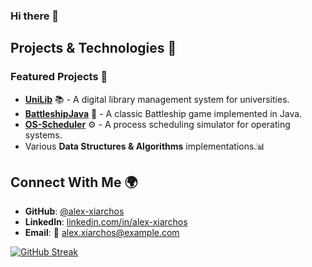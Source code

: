 ### Hi there 👋

## Projects & Technologies 🔧
### Featured Projects 🌟
- **[UniLib](https://github.com/alex-xiarchos/UniLib)** 📚 - A digital library management system for universities.
- **[BattleshipJava](https://github.com/alex-xiarchos/BattleshipJava)** 🚢 - A classic Battleship game implemented in Java.
- **[OS-Scheduler](https://github.com/alex-xiarchos/OS-Scheduler)** ⚙️ - A process scheduling simulator for operating systems.
- Various **Data Structures & Algorithms** implementations.📊

## Connect With Me 🌍
- **GitHub**: [@alex-xiarchos](https://github.com/alex-xiarchos)
- **LinkedIn**: [linkedin.com/in/alex-xiarchos](https://linkedin.com/in/alex-xiarchos)
- **Email**: 📩 alex.xiarchos@example.com

[![GitHub Streak](https://streak-stats.demolab.com?user=alex-xiarchos&theme=github-dark-blue&hide_border=true&mode=weekly)](https://git.io/streak-stats)
